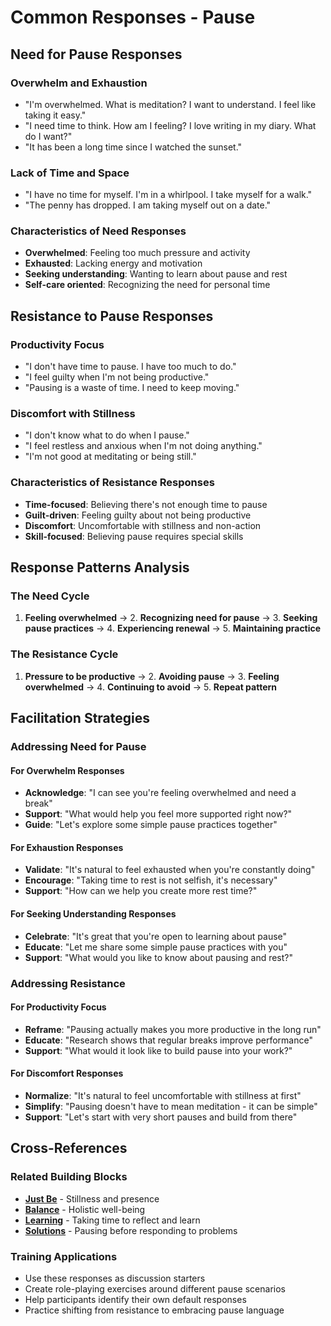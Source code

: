 # Common Responses - Pause

## Need for Pause Responses

### Overwhelm and Exhaustion
- "I'm overwhelmed. What is meditation? I want to understand. I feel like taking it easy."
- "I need time to think. How am I feeling? I love writing in my diary. What do I want?"
- "It has been a long time since I watched the sunset."

### Lack of Time and Space
- "I have no time for myself. I'm in a whirlpool. I take myself for a walk."
- "The penny has dropped. I am taking myself out on a date."

### Characteristics of Need Responses
- **Overwhelmed**: Feeling too much pressure and activity
- **Exhausted**: Lacking energy and motivation
- **Seeking understanding**: Wanting to learn about pause and rest
- **Self-care oriented**: Recognizing the need for personal time

## Resistance to Pause Responses

### Productivity Focus
- "I don't have time to pause. I have too much to do."
- "I feel guilty when I'm not being productive."
- "Pausing is a waste of time. I need to keep moving."

### Discomfort with Stillness
- "I don't know what to do when I pause."
- "I feel restless and anxious when I'm not doing anything."
- "I'm not good at meditating or being still."

### Characteristics of Resistance Responses
- **Time-focused**: Believing there's not enough time to pause
- **Guilt-driven**: Feeling guilty about not being productive
- **Discomfort**: Uncomfortable with stillness and non-action
- **Skill-focused**: Believing pause requires special skills

## Response Patterns Analysis

### The Need Cycle
1. **Feeling overwhelmed** → 2. **Recognizing need for pause** → 3. **Seeking pause practices** → 4. **Experiencing renewal** → 5. **Maintaining practice**

### The Resistance Cycle
1. **Pressure to be productive** → 2. **Avoiding pause** → 3. **Feeling overwhelmed** → 4. **Continuing to avoid** → 5. **Repeat pattern**

## Facilitation Strategies

### Addressing Need for Pause

#### For Overwhelm Responses
- **Acknowledge**: "I can see you're feeling overwhelmed and need a break"
- **Support**: "What would help you feel more supported right now?"
- **Guide**: "Let's explore some simple pause practices together"

#### For Exhaustion Responses
- **Validate**: "It's natural to feel exhausted when you're constantly doing"
- **Encourage**: "Taking time to rest is not selfish, it's necessary"
- **Support**: "How can we help you create more rest time?"

#### For Seeking Understanding Responses
- **Celebrate**: "It's great that you're open to learning about pause"
- **Educate**: "Let me share some simple pause practices with you"
- **Support**: "What would you like to know about pausing and rest?"

### Addressing Resistance

#### For Productivity Focus
- **Reframe**: "Pausing actually makes you more productive in the long run"
- **Educate**: "Research shows that regular breaks improve performance"
- **Support**: "What would it look like to build pause into your work?"

#### For Discomfort Responses
- **Normalize**: "It's natural to feel uncomfortable with stillness at first"
- **Simplify**: "Pausing doesn't have to mean meditation - it can be simple"
- **Support**: "Let's start with very short pauses and build from there"

## Cross-References

### Related Building Blocks
- **[Just Be](../just-be/README.md)** - Stillness and presence
- **[Balance](../balance/README.md)** - Holistic well-being
- **[Learning](../learning/README.md)** - Taking time to reflect and learn
- **[Solutions](../solutions/README.md)** - Pausing before responding to problems

### Training Applications
- Use these responses as discussion starters
- Create role-playing exercises around different pause scenarios
- Help participants identify their own default responses
- Practice shifting from resistance to embracing pause language
